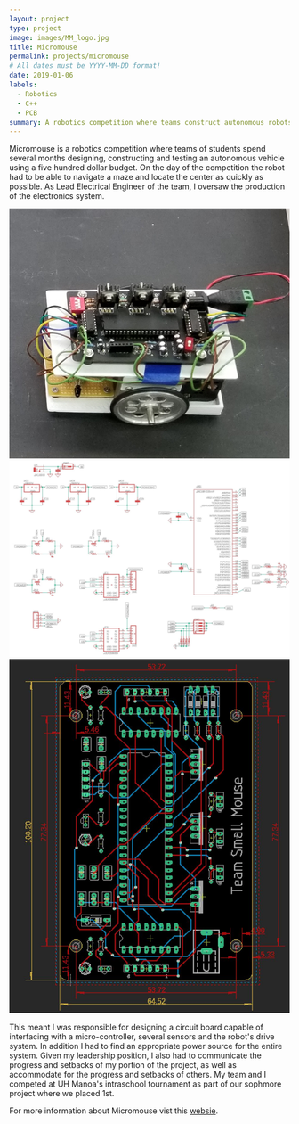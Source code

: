 ```yaml
---
layout: project
type: project
image: images/MM_logo.jpg
title: Micromouse
permalink: projects/micromouse
# All dates must be YYYY-MM-DD format!
date: 2019-01-06
labels:
  - Robotics
  - C++
  - PCB
summary: A robotics competition where teams construct autonomous robots programmed to solve a 16x16 maze as quickly as possible.
---
```


Micromouse is a robotics competition where teams of students spend several months designing, constructing and testing an autonomous vehicle using a five hundred dollar budget. On the day of the competition the robot had to be able to navigate a maze and locate the center as quickly as possible. As Lead Electrical Engineer of the team, I oversaw the production of the electronics system. 

<div class="ui medium rounded images">
  <img class="ui image" src="../images/MMRobot.jpg">
  <img class="ui image" src="../images/MMPCBsch.JPG">
  <img class="ui image" src="../images/MMPCBbrd.JPG">
</div>

This meant I was responsible for designing a circuit board capable of interfacing with a micro-controller, several sensors and the robot's drive system. In addition I had to find an appropriate power source for the entire system. Given my leadership position, I also had to communicate the progress and setbacks of my portion of the project, as well as accommodate for the progress and setbacks of others. My team and I competed at UH Manoa's intraschool tournament as part of our sophmore project where we placed 1st.

For more information about Micromouse vist this [websie](http://www.micromouseonline.com/).
